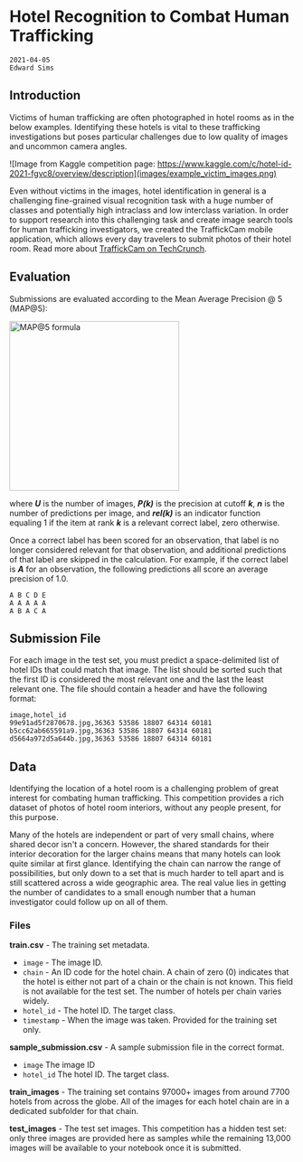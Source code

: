 # Hotel Recognition to Combat Human Trafficking
    2021-04-05
    Edward Sims

## Introduction
Victims of human trafficking are often photographed in hotel rooms as in the below examples. Identifying these hotels is vital to these trafficking investigations but poses particular challenges due to low quality of images and uncommon camera angles.

![Image from Kaggle competition page: https://www.kaggle.com/c/hotel-id-2021-fgvc8/overview/description](images/example_victim_images.png)

Even without victims in the images, hotel identification in general is a challenging fine-grained visual recognition task with a huge number of classes and potentially high intraclass and low interclass variation. In order to support research into this challenging task and create image search tools for human trafficking investigators, we created the TraffickCam mobile application, which allows every day travelers to submit photos of their hotel room. Read more about [TraffickCam on TechCrunch](https://techcrunch.com/2016/06/25/traffickcam/).

## Evaluation
Submissions are evaluated according to the Mean Average Precision @ 5 (MAP@5):

<img src="images/map5_formula.png" alt="MAP@5 formula" style="width: 300px;"/>

where ***U*** is the number of images, ***P(k)*** is the precision at cutoff ***k***, ***n*** is the number of predictions per image, and ***rel(k)*** is an indicator function equaling 1 if the item at rank ***k*** is a relevant correct label, zero otherwise.

Once a correct label has been scored for an observation, that label is no longer considered relevant for that observation, and additional predictions of that label are skipped in the calculation. For example, if the correct label is ***A*** for an observation, the following predictions all score an average precision of 1.0.

```
A B C D E
A A A A A
A B A C A
```

## Submission File
For each image in the test set, you must predict a space-delimited list of hotel IDs that could match that image. The list should be sorted such that the first ID is considered the most relevant one and the last the least relevant one. The file should contain a header and have the following format:

```
image,hotel_id 
99e91ad5f2870678.jpg,36363 53586 18807 64314 60181
b5cc62ab665591a9.jpg,36363 53586 18807 64314 60181
d5664a972d5a644b.jpg,36363 53586 18807 64314 60181
```

## Data 
Identifying the location of a hotel room is a challenging problem of great interest for combating human trafficking. This competition provides a rich dataset of photos of hotel room interiors, without any people present, for this purpose.

Many of the hotels are independent or part of very small chains, where shared decor isn't a concern. However, the shared standards for their interior decoration for the larger chains means that many hotels can look quite similar at first glance. Identifying the chain can narrow the range of possibilities, but only down to a set that is much harder to tell apart and is still scattered across a wide geographic area. The real value lies in getting the number of candidates to a small enough number that a human investigator could follow up on all of them.

### Files
**train.csv** - The training set metadata.
 - `image` - The image ID.
 - `chain` - An ID code for the hotel chain. A chain of zero (0) indicates that the hotel is either not part of a chain or the chain is not known. This field is not available for the test set. The number of hotels per chain varies widely.
 - `hotel_id` - The hotel ID. The target class.
 - `timestamp` - When the image was taken. Provided for the training set only.
 
**sample_submission.csv** - A sample submission file in the correct format.
 - `image` The image ID
 - `hotel_id` The hotel ID. The target class.
 
**train_images** - The training set contains 97000+ images from around 7700 hotels from across the globe. All of the images for each hotel chain are in a dedicated subfolder for that chain.

**test_images** - The test set images. This competition has a hidden test set: only three images are provided here as samples while the remaining 13,000 images will be available to your notebook once it is submitted.
